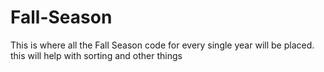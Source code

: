 # Fall-Season
This is where all the Fall Season code for every single year will be placed. this will help with sorting and other things
